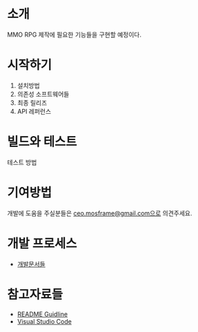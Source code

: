 # 소개
MMO RPG 제작에 필요한 기능들을 구현할 예정이다.

# 시작하기
1.	설치방법
2.	의존성 소프트웨어들
3.	최종 릴리즈
4.	API 레퍼런스

# 빌드와 테스트
테스트 방법

# 기여방법
개발에 도움을 주실분들은 ceo.mosframe@gmail.com으로 의견주세요.

# 개발 프로세스
- [개발문서들](./documents/index.md)


# 참고자료들
- [README Guidline](https://www.visualstudio.com/en-us/docs/git/create-a-readme)
- [Visual Studio Code](https://github.com/Microsoft/vscode)
